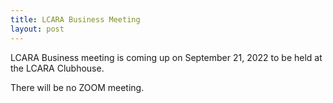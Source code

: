 ```yaml
---
title: LCARA Business Meeting
layout: post
---
```


LCARA Business meeting is coming up on September 21, 2022 to be held at the LCARA Clubhouse.

There will be no ZOOM meeting.
